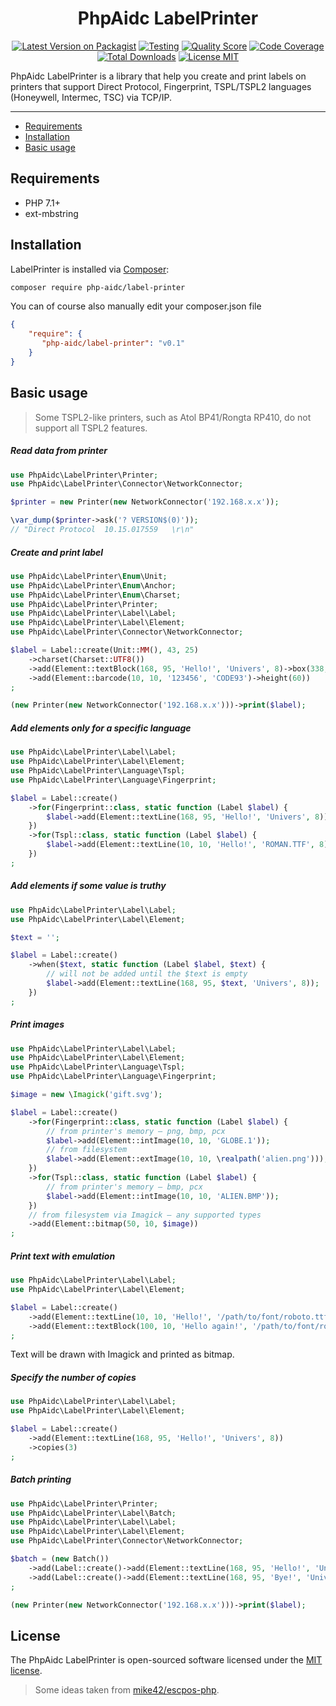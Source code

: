 <h1 align="center">PhpAidc LabelPrinter</h1>

<p align="center">
    <a href="https://packagist.org/packages/php-aidc/label-printer"><img src="https://img.shields.io/packagist/v/php-aidc/label-printer.svg?style=flat" alt="Latest Version on Packagist" /></a>
    <a href="https://github.com/php-aidc/label-printer/actions?workflow=tests"><img src="https://github.com/php-aidc/label-printer/workflows/tests/badge.svg" alt="Testing" /></a>
    <a href="https://scrutinizer-ci.com/g/php-aidc/label-printer"><img src="https://img.shields.io/scrutinizer/g/php-aidc/label-printer.svg?style=flat" alt="Quality Score" /></a>
    <a href="https://scrutinizer-ci.com/g/php-aidc/label-printer/?branch=master"><img src="https://img.shields.io/scrutinizer/coverage/g/php-aidc/label-printer/master.svg?style=flat" alt="Code Coverage" /></a>
    <a href="https://packagist.org/packages/php-aidc/label-printer"><img src="https://poser.pugx.org/php-aidc/label-printer/downloads?format=flat" alt="Total Downloads"></a>
    <a href="https://raw.githubusercontent.com/php-aidc/label-printer/master/LICENSE.md"><img src="https://img.shields.io/badge/license-MIT-428F7E" alt="License MIT"></a>
</p>

PhpAidc LabelPrinter is a library that help you create and print labels on printers that support
Direct Protocol, Fingerprint, TSPL/TSPL2 languages (Honeywell, Intermec, TSC) via TCP/IP.

---

- [Requirements](#requirements)
- [Installation](#installation)
- [Basic usage](#basic-usage)

## Requirements
- PHP 7.1+
- ext-mbstring

## Installation

LabelPrinter is installed via [Composer](https://getcomposer.org/):
```bash
composer require php-aidc/label-printer
```

You can of course also manually edit your composer.json file
```json
{
    "require": {
       "php-aidc/label-printer": "v0.1"
    }
}
```

## Basic usage

> Some TSPL2-like printers, such as Atol BP41/Rongta RP410, do not support all TSPL2 features.

##### Read data from printer

```php
use PhpAidc\LabelPrinter\Printer;
use PhpAidc\LabelPrinter\Connector\NetworkConnector;

$printer = new Printer(new NetworkConnector('192.168.x.x'));

\var_dump($printer->ask('? VERSION$(0)'));
// "Direct Protocol  10.15.017559   \r\n"
```

##### Create and print label
```php
use PhpAidc\LabelPrinter\Enum\Unit;
use PhpAidc\LabelPrinter\Enum\Anchor;
use PhpAidc\LabelPrinter\Enum\Charset;
use PhpAidc\LabelPrinter\Printer;
use PhpAidc\LabelPrinter\Label\Label;
use PhpAidc\LabelPrinter\Label\Element;
use PhpAidc\LabelPrinter\Connector\NetworkConnector;

$label = Label::create(Unit::MM(), 43, 25)
    ->charset(Charset::UTF8())
    ->add(Element::textBlock(168, 95, 'Hello!', 'Univers', 8)->box(338, 100, 0)->anchor(Anchor::CENTER()))
    ->add(Element::barcode(10, 10, '123456', 'CODE93')->height(60))
;

(new Printer(new NetworkConnector('192.168.x.x')))->print($label);
```

##### Add elements only for a specific language
```php
use PhpAidc\LabelPrinter\Label\Label;
use PhpAidc\LabelPrinter\Label\Element;
use PhpAidc\LabelPrinter\Language\Tspl;
use PhpAidc\LabelPrinter\Language\Fingerprint;

$label = Label::create()
    ->for(Fingerprint::class, static function (Label $label) {
        $label->add(Element::textLine(168, 95, 'Hello!', 'Univers', 8));
    })
    ->for(Tspl::class, static function (Label $label) {
        $label->add(Element::textLine(10, 10, 'Hello!', 'ROMAN.TTF', 8));
    })
;
```

##### Add elements if some value is truthy
```php
use PhpAidc\LabelPrinter\Label\Label;
use PhpAidc\LabelPrinter\Label\Element;

$text = '';

$label = Label::create()
    ->when($text, static function (Label $label, $text) {
        // will not be added until the $text is empty
        $label->add(Element::textLine(168, 95, $text, 'Univers', 8));
    })
;
```

##### Print images
```php
use PhpAidc\LabelPrinter\Label\Label;
use PhpAidc\LabelPrinter\Label\Element;
use PhpAidc\LabelPrinter\Language\Tspl;
use PhpAidc\LabelPrinter\Language\Fingerprint;

$image = new \Imagick('gift.svg');

$label = Label::create()
    ->for(Fingerprint::class, static function (Label $label) {
        // from printer's memory — png, bmp, pcx
        $label->add(Element::intImage(10, 10, 'GLOBE.1'));
        // from filesystem
        $label->add(Element::extImage(10, 10, \realpath('alien.png')));
    })
    ->for(Tspl::class, static function (Label $label) {
        // from printer's memory — bmp, pcx
        $label->add(Element::intImage(10, 10, 'ALIEN.BMP'));
    })
    // from filesystem via Imagick — any supported types
    ->add(Element::bitmap(50, 10, $image))
;
```

##### Print text with emulation
```php
use PhpAidc\LabelPrinter\Label\Label;
use PhpAidc\LabelPrinter\Label\Element;

$label = Label::create()
    ->add(Element::textLine(10, 10, 'Hello!', '/path/to/font/roboto.ttf', 20)->emulate())
    ->add(Element::textBlock(100, 10, 'Hello again!', '/path/to/font/roboto.ttf', 20)->box(300, 20)->emulate())
;
```
Text will be drawn with Imagick and printed as bitmap.

##### Specify the number of copies
```php
use PhpAidc\LabelPrinter\Label\Label;
use PhpAidc\LabelPrinter\Label\Element;

$label = Label::create()
    ->add(Element::textLine(168, 95, 'Hello!', 'Univers', 8))
    ->copies(3)
;
```

##### Batch printing
```php
use PhpAidc\LabelPrinter\Printer;
use PhpAidc\LabelPrinter\Label\Batch;
use PhpAidc\LabelPrinter\Label\Label;
use PhpAidc\LabelPrinter\Label\Element;
use PhpAidc\LabelPrinter\Connector\NetworkConnector;

$batch = (new Batch())
    ->add(Label::create()->add(Element::textLine(168, 95, 'Hello!', 'Univers', 8)))
    ->add(Label::create()->add(Element::textLine(168, 95, 'Bye!', 'Univers', 8)))
;

(new Printer(new NetworkConnector('192.168.x.x')))->print($label);
```

## License

The PhpAidc LabelPrinter is open-sourced software licensed under the [MIT license](http://opensource.org/licenses/MIT).

> Some ideas taken from [mike42/escpos-php](https://github.com/mike42/escpos-php).
